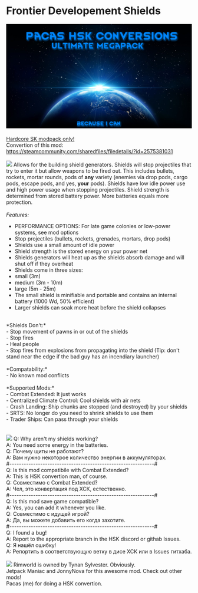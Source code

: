 # Frontier Developement Shields
![Preview](/mod_preview.png?raw=true "Preview")<br><br>
[Hardcore SK modpack only!](https://github.com/skyarkhangel/Hardcore-SK/tree/development)
<br>
Convertion of this mod:<br>
https://steamcommunity.com/sharedfiles/filedetails/?id=2575381031
<br><br>
<img src="https://i.imgur.com/svEwA2k.png">
Allows for the building shield generators. Shields will stop projectiles that try to enter it but allow weapons to be fired out. This includes bullets, rockets, mortar rounds, pods of **any** variety (enemies via drop pods, cargo pods, escape pods, and yes, **your** pods). Shields have low idle power use and high power usage when stopping projectiles. Shield strength is determined from stored battery power. More batteries equals more protection.<br>
<br>
*Features:*<br>
- PERFORMANCE OPTIONS: For late game colonies or low-power systems, see mod options<br>
- Stop projectiles (bullets, rockets, grenades, mortars, drop pods)<br>
- Shields use a small amount of idle power<br>
- Shield strength is the stored energy on your power net<br>
- Shields generators will heat up as the shields absorb damage and will shut off if they overheat<br>
- Shields come in three sizes:<br>
- small (3m)<br>
- medium (3m - 10m)<br>
- large (5m - 25m)<br>
- The small shield is minifiable and portable and contains an internal battery (1000 Wd, 50% efficient)<br>
- Larger shields can soak more heat before the shield collapses<br>
<br>
*Shields Don't:*<br>
- Stop movement of pawns in or out of the shields<br>
- Stop fires<br>
- Heal people<br>
- Stop fires from explosions from propagating into the shield (Tip: don't stand near the edge if the bad guy has an incendiary launcher)<br>
<br>
*Compatability:*<br>
- No known mod conflicts<br>
<br>
*Supported Mods:*<br>
- Combat Extended: It just works<br>
- Centralized Climate Control: Cool shields with air nets<br>
- Crash Landing: Ship chunks are stopped (and destroyed) by your shields<br>
- SRTS: No longer do you need to shrink shields to use them<br>
- Trader Ships: Can pass through your shields<br>
<br><br>
<img src="https://i.imgur.com/5KVUmeE.png">
Q: Why aren't my shields working?<br>
A: You need some energy in the batteries.<br>
Q: Почему щиты не работают?<br>
A: Вам нужно некоторое количество энергии в аккумуляторах.<br>
#-------------------------------------------------------------#<br>
Q: Is this mod compatibile with Combat Extended?<br>
A: This is HSK convertion man, of course.<br>
Q: Совместимо с Combat Extended?<br>
A: Чел, это конвертация под ХСК, естественно.<br>
#-------------------------------------------------------------#<br>
Q: Is this mod save game compatible?<br>
A: Yes, you can add it whenever you like.<br>
Q: Совместимо с идущей игрой?<br>
A: Да, вы можете добавить его когда захотите.<br>
#-------------------------------------------------------------#<br>
Q: I found a bug!<br>
A: Report to the appropriate branch in the HSK discord or githab Issues.<br>
Q: Я нашёл ошибку!<br>
A: Репортить в соответствующую ветку в дисе ХСК или в Issues гитхаба.<br>
<br>
<img src="https://i.imgur.com/fdngbbh.png">
Rimworld is owned by Tynan Sylvester. Obviously.<br>
Jetpack Maniac and JonnyNova for this awesome mod. Check out other mods!<br>
Pacas (me) for doing a HSK convertion.<br>
